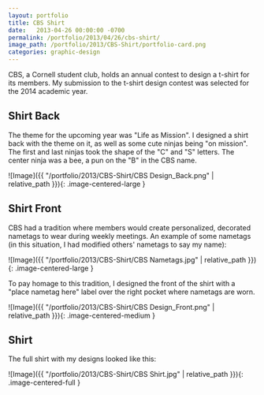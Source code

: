 ```yaml
---
layout: portfolio
title: CBS Shirt
date:   2013-04-26 00:00:00 -0700
permalink: /portfolio/2013/04/26/cbs-shirt/
image_path: /portfolio/2013/CBS-Shirt/portfolio-card.png
categories: graphic-design
---
```


CBS, a Cornell student club, holds an annual contest to design a t-shirt for its members. My submission to the t-shirt design contest was selected for the 2014 academic year.

## Shirt Back

The theme for the upcoming year was "Life as Mission". I designed a shirt back with the theme on it, as well as some cute ninjas being "on mission". The first and last ninjas took the shape of the "C" and "S" letters. The center ninja was a bee, a pun on the "B" in the CBS name.

![Image]({{ "/portfolio/2013/CBS-Shirt/CBS Design_Back.png" | relative_path }}){: .image-centered-large }

## Shirt Front

CBS had a tradition where members would create personalized, decorated nametags to wear during weekly meetings. An example of some nametags (in this situation, I had modified others' nametags to say my name):

![Image]({{ "/portfolio/2013/CBS-Shirt/CBS Nametags.jpg" | relative_path }}){: .image-centered-large }

To pay homage to this tradition, I designed the front of the shirt with a "place nametag here" label over the right pocket where nametags are worn.

![Image]({{ "/portfolio/2013/CBS-Shirt/CBS Design_Front.png" | relative_path }}){: .image-centered-medium }

## Shirt

The full shirt with my designs looked like this:

![Image]({{ "/portfolio/2013/CBS-Shirt/CBS Shirt.jpg" | relative_path }}){: .image-centered-full }
